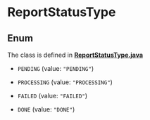 

# ReportStatusType

## Enum

The class is defined in **[ReportStatusType.java](../../src/main/java/org/openapitools/model/ReportStatusType.java)**


* `PENDING` (value: `"PENDING"`)

* `PROCESSING` (value: `"PROCESSING"`)

* `FAILED` (value: `"FAILED"`)

* `DONE` (value: `"DONE"`)




